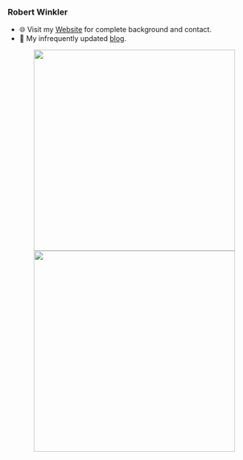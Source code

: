### Robert Winkler

- 🌐 Visit my [Website](https://www.robertwinkler.com/) for complete background and contact.
- 👋 My infrequently updated [blog](https://www.robertwinkler.com/blog/).

<p align = "center">
  <img src = "https://github-readme-stats.vercel.app/api?username=rswinkle&count_private=true&show_icons=true&theme=bear" width = 400>
  <img src = "https://github-readme-streak-stats.herokuapp.com?user=rswinkle&count_private=true&theme=dark&hide_border=true" width = 400>
</p>

<!--
**rswinkle/rswinkle** is a ✨ _special_ ✨ repository because its `README.md` (this file) appears on your GitHub profile.

Here are some ideas to get you started:

- 🔭 I’m currently working on ...
- 🌱 I’m currently learning ...
- 👯 I’m looking to collaborate on ...
- 🤔 I’m looking for help with ...
- 💬 Ask me about ...
- 📫 How to reach me: ...
- 😄 Pronouns: ...
- ⚡ Fun fact: ...
-->
